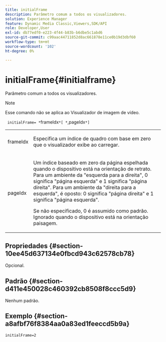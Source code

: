 ```yaml
---
title: initialFrame
description: Parâmetro comum a todos os visualizadores.
solution: Experience Manager
feature: Dynamic Media Classic,Viewers,SDK/API
role: Developer,User
exl-id: db77edf0-e223-4f44-b83b-b6dbe5c1abd6
source-git-commit: c99aac44711852d8ac661878e11ce0b19d3dbf60
workflow-type: tm+mt
source-wordcount: '102'
ht-degree: 0%

---
```


# initialFrame{#initialframe}

Parâmetro comum a todos os visualizadores.

>[!NOTE]
>
>Esse comando não se aplica ao Visualizador de imagem de vídeo.

` initialFrame= *`frameIdx`*[ *`,pageIdx`*]`

<table id="table_9B98C97485DD4DEB8A6ECBCE8DF6B886"> 
 <tbody> 
  <tr> 
   <td colname="col1"> <p> <span class="codeph"> <span class="varname"> frameIdx</span> </span> </p> </td> 
   <td colname="col2"> <p> Especifica um índice de quadro com base em zero que o visualizador exibe ao carregar. </p> </td> 
  </tr> 
  <tr> 
   <td colname="col1"> <p><span class="codeph"><span class="varname"> pageIdx</span></span> </p> </td> 
   <td colname="col2"> <p>Um índice baseado em zero da página espelhada quando o dispositivo está na orientação de retrato. Para um ambiente da "esquerda para a direita", <span class="codeph"> 0</span> significa "página esquerda" e <span class="codeph"> 1</span> significa "página direita". Para um ambiente da "direita para a esquerda", é oposto: <span class="codeph"> 0</span> significa "página direita" e <span class="codeph"> 1</span> significa "página esquerda". </p> <p>Se não especificado, <span class="codeph"> 0</span> é assumido como padrão. Ignorado quando o dispositivo está na orientação paisagem. </p> </td> 
  </tr> 
 </tbody> 
</table>

## Propriedades {#section-10ee45d637134e0fbcd943c62578cb78}

Opcional.

## Padrão {#section-d411e450028c460392cb8508f8ccc5d9}

Nenhum padrão.

## Exemplo {#section-a8afbf76f8384aa0a83ed1feeccd5b9a}

```
initialFrame=2
```
